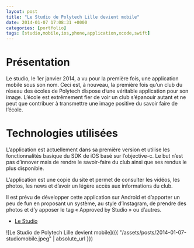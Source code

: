 ```yaml
---
layout: post
title: "Le Studio de Polytech Lille devient mobile"
date: 2014-01-07 17:08:31 +0000
categories: [portfolio]
tags: [studio,mobile,ios,phone,application,xcode,swift]
---
```

# Présentation

Le studio, le 1er janvier 2014, a vu pour la première fois, une application mobile sous son nom. Ceci est, à nouveau, la première fois qu’un club du réseau des écoles de Polytech dispose d’une véritable application pour son image. L’école est extrêmement fier de voir un club s’épanouir autant et ne peut que contribuer à transmettre une image positive du savoir faire de l’école.

# Technologies utilisées

L’application est actuellement dans sa première version et utilise les fonctionnalités basique du SDK de iOS basé sur l’objective-c. Le but n’est pas d’innover mais de rendre le savoir-faire du club ainsi que ses rendus le plus disponible.

L’application est une copie du site et permet de consulter les vidéos, les photos, les news et d’avoir un légère accès aux informations du club.

Il est prévu de développer cette application sur Android et d’apporter un peu de fun en proposant un système, au style d’Instagram, de prendre des photos et d’y apposer le tag « Approved by Studio » ou d’autres.

* [Le Studio](https://www.le-studio-lille.fr)

![Le Studio de Polytech Lille devient mobile]({{ "/assets/posts/2014-01-07-studiomobile.jpeg" | absolute_url }})